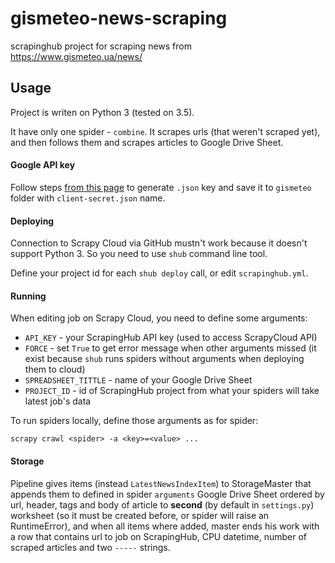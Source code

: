 # gismeteo-news-scraping

scrapinghub project for scraping news from https://www.gismeteo.ua/news/

## Usage

Project is writen on Python 3 (tested on 3.5).

It have only one spider - `combine`. It scrapes urls (that weren't scraped yet),
and then follows them and scrapes articles to Google Drive Sheet.


#### Google API key

Follow steps [from this page](https://www.twilio.com/blog/2017/02/an-easy-way-to-read-and-write-to-a-google-spreadsheet-in-python.html)
to generate `.json` key and save it to `gismeteo` folder with `client-secret.json` name.

#### Deploying

Connection to Scrapy Cloud via GitHub mustn't work because it doesn't support Python 3.
So you need to use `shub` command line tool.

Define your project id for each `shub deploy` call, or edit `scrapinghub.yml`.

#### Running

When editing job on Scrapy Cloud, you need to define some arguments:
* `API_KEY` - your ScrapingHub API key (used to access ScrapyCloud API)
* `FORCE` - set `True` to get error message when other arguments missed
(it exist because `shub` runs spiders without arguments when deploying them to cloud)
* `SPREADSHEET_TITTLE` - name of your Google Drive Sheet
* `PROJECT_ID` - id of ScrapingHub project from what your spiders will take latest job's data

To run spiders locally, define those arguments as for spider:
```
scrapy crawl <spider> -a <key>=<value> ...
```

#### Storage

Pipeline gives items (instead `LatestNewsIndexItem`) to StorageMaster that
appends them to defined in spider `arguments` Google Drive Sheet ordered by
url, header, tags and body of article to **second** (by default in `settings.py`)
worksheet (so it must be created before, or spider will raise an RuntimeError), and when
all items where added, master ends his work with a row that contains
url to job on ScrapingHub, CPU datetime, number of scraped articles
and two `-----` strings.
